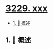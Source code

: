# [3229. xxx](https://github.com/Tdahuyou/TNotes.leetcode/tree/main/notes/3229.%20xxx)

<!-- region:toc -->

- [1. 📝 概述](#1--概述)

<!-- endregion:toc -->

## 1. 📝 概述
